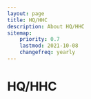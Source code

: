 ```yaml
---
layout: page
title: HQ/HHC
description: About HQ/HHC
sitemap:
    priority: 0.7
    lastmod: 2021-10-08
    changefreq: yearly
---
```


# HQ/HHC